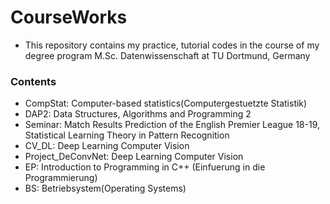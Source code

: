 # CourseWorks
* This repository contains my practice, tutorial codes in the course of my degree program M.Sc. Datenwissenschaft at TU Dortmund, Germany

### Contents
* CompStat: Computer-based statistics(Computergestuetzte Statistik)
* DAP2: Data Structures, Algorithms and Programming 2
* Seminar: Match Results Prediction of the English Premier League 18-19, Statistical Learning Theory in Pattern Recognition
* CV_DL: Deep Learning Computer Vision
* Project_DeConvNet: Deep Learning Computer Vision
* EP: Introduction to Programming in C++ (Einfuerung in die Programmierung)
* BS: Betriebsystem(Operating Systems)

